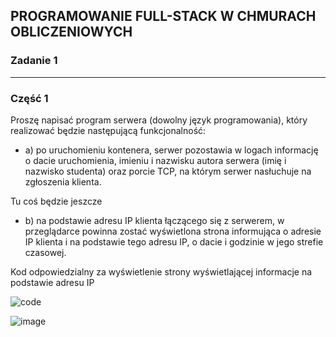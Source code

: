 ## PROGRAMOWANIE FULL-STACK W CHMURACH OBLICZENIOWYCH

### Zadanie 1

---

### Część 1

Proszę napisać program serwera (dowolny język programowania), który realizować będzie następującą funkcjonalność:

- a) po uruchomieniu kontenera, serwer pozostawia w logach informację o dacie
  uruchomienia, imieniu i nazwisku autora serwera (imię i nazwisko studenta) oraz porcie TCP, na którym serwer nasłuchuje na zgłoszenia klienta.

Tu coś będzie jeszcze

- b) na podstawie adresu IP klienta łączącego się z serwerem, w przeglądarce powinna zostać wyświetlona strona informująca o adresie IP klienta i na podstawie tego adresu IP, o dacie i godzinie w jego strefie czasowej.

Kod odpowiedzialny za wyświetlenie strony wyświetlającej informacje na podstawie adresu IP

![code](https://user-images.githubusercontent.com/52106343/171735452-f6258664-354a-4921-b8db-7b9e1c64df1e.png)

![image](https://user-images.githubusercontent.com/52106343/171735033-385949d0-c1f9-4988-97ba-be9bb58d2ccd.png)



